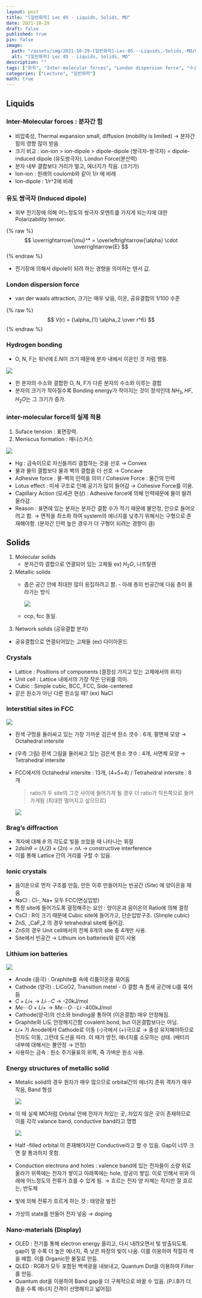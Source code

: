 ```yaml
---
layout: post
title: "[일반화학] Lec 05 - Liquids, Solids, MO"
date: 2021-10-29
draft: false
published: true
pin: false
image:
  path: "/assets/img/2021-10-29-[일반화학]-Lec-05---Liquids,-Solids,-MO/0.png"
  alt: "[일반화학] Lec 05 - Liquids, Solids, MO"
description: ""
tags: ["화학", "Inter-molecular forces", "London dispersion force", "수소결합"]
categories: ["Lecture", "일반화학"]
math: true
---
```



## Liquids


### Inter-Molecular forces : 분자간 힘

- 비압축성, Thermal expansion small, diffusion (mobility is limited) → 분자간 힘의 영향 많이 받음
- 크기 비교 : ion-ion > ion-dipole > dipole-dipole (쌍극자-쌍극자) = dipole-induced dipole (유도쌍극자), London Force(분산력)
- 분자 내부 결합보다 거리가 멀고, 에너지가 작음. (크기가)
- Ion-ion : 원래의 coulomb와 같이 1/r 에 비례
- Ion-dipole : 1/r^2에 비례

### 유도 쌍극자 (Induced dipole)

- 외부 전기장에 의해 어느정도의 쌍극자 모멘트를 가지게 되는지에 대한 Polarizability tensor.

{% raw %}
$$
\overrightarrow{\mu}^* = \overleftrightarrow{\alpha} \cdot \overrightarrow{E}
$$
{% endraw %}


- 전기장에 의해서 dipole이 되려 하는 경향을 의미하는 텐서 값.

### London dispersion force

- van der waals attraction, 크기는 매우 낮음, 이온, 공유결합의 1/100 수준

{% raw %}
$$
V(r) = {\alpha_{1} \alpha_2 \over r^6}
$$
{% endraw %}



### Hydrogen bonding

- O, N, F는 워낙에 E.N이 크기 때문에 분자 내에서 이온인 것 처럼 행동.

![](/assets/img/2021-10-29-[일반화학]-Lec-05---Liquids,-Solids,-MO/0.png)

- 한 분자의 수소와 결합한 O, N, F가 다른 분자의 수소와 이루는 결합
- 분자의 크기가 작아질수록 Bonding energy가 작아지는 것이 정석인데 $NH_3, HF, H_2O$는 그 크기가 증가.

### inter-molecular force의 실제 적용

1. Suface tension : 표면장력.
2. Meniscus formation : 매니스커스

![](/assets/img/2021-10-29-[일반화학]-Lec-05---Liquids,-Solids,-MO/1.png)

- Hg : 금속이므로 자신들끼리 결합하는 것을 선호 → Convex
- 물과 물의 결합보다 물과 벽의 결합을 더 선호 → Concave
- Adhesive force : 물-벽의 인력을 의미 / Cohesive Force : 물간의 인력
- Lotus effect : 미세 구조로 인해 공기가 많이 들어감 → Cohesive Force를 이용.
- Capillary Action (모세관 현상) : Adhesive force에 의해 인력때문에 물이 딸려올라감.
- Reason : 표면에 있는 분자는 분자간 결합 수가 적기 때문에 불안정, 안으로 들어오려고 함. → 면적을 최소화 하여 system의 에너지를 낮추기 위해서는 구형으로 존재해야함. (분자간 인력 높은 경우가 더 구형이 되려는 경향이 큼)

## Solids

1. Molecular solids
	- 분자간의 결합으로 연결되어 있는 고체들 ex) $H_2O$, 나프탈렌
2. Metallic solids
	- 좁은 공간 안에 최대한 많이 응집하려고 함. - 아래 층의 빈공간에 다음 층이 올라가는 방식

		![](/assets/img/2021-10-29-[일반화학]-Lec-05---Liquids,-Solids,-MO/2.png)

	- ccp, fcc 동일.
3. Network solids (공유결합 분자)
- 공유결합으로 연결되어있는 고체들 (ex) 다이아몬드

### Crystals

- Lattice : Positions of components (결정성 가지고 있는 고체에서의 위치)
- Unit cell : Lattice 내에서의 가장 작은 단위를 의미.
- Cubic : Simple cubic, BCC, FCC, Side-centered
- 같은 원소가 아닌 다른 원소일 때? (ex) NaCl

### Interstitial sites in FCC


![](/assets/img/2021-10-29-[일반화학]-Lec-05---Liquids,-Solids,-MO/3.png)

- 흰색 구멍을 둘러싸고 있는 가장 가까운 검은색 원소 갯수 : 6개, 팔면체 모양 → Octahedral intersite
- (우측 그림) 흰색 그림을 둘러싸고 있는 검은색 원소 갯수 : 4개, 사면체 모양 → Tetrahedral intersite
- FCC에서의 Octahedral intersite : 13개, (4+5+4) / Tetrahedral intersite : 8개

	> ratio가 두 site의 그것 사이에 들어가게 될 경우 더 ratio가 작은쪽으로 들어가게됨 (최대한 멀어지고 싶으므로)


	![](/assets/img/2021-10-29-[일반화학]-Lec-05---Liquids,-Solids,-MO/4.png)


### Brag’s diffraction

- 격자에 대해 _θ_ 의 각도로 빛을 쏘았을 때 나타나는 회절
- $2dsinθ = (λ/2) × (2n) = nλ$ → constructive interference
- 이를 통해 Lattice 간의 거리를 구할 수 있음.

### Ionic crystals

- 음이온으로 먼저 구조를 만듬, 만든 이후 만들어지는 빈공간 (Site) 에 양이온을 채움
- NaCl : Cl-, Na+ 모두 FCC(면심입방)
- 특정 site에 들어가도록 결정해주는 요인 : 양이온과 음이온의 Ratio에 의해 결정
- CsCl : R이 크기 때문에 Cubic site에 들어가고, 단순입방구조. (SImple cubic)
- ZnS, _CaF_2 의 경우 tetrahedral site에 들어감.
- ZnS의 경우 Unit cell에서의 전체 8개의 site 중 4개만 사용.
- Site에서 빈공간 → Lithium ion batteries와 같이 사용

### Lithium ion batteries


![](/assets/img/2021-10-29-[일반화학]-Lec-05---Liquids,-Solids,-MO/5.png)

- Anode (음극) : Graphite를 속에 리튬이온을 묶어둠
- Cathode (양극) : LiCoO2, Transition metel - O 결합 속 틈새 공간에 Li를 묶어둠
- _C_ + _Li_+ → _Li_⋯_C_ → -20kJ/mol
- _Me_⋯_O_ + _Li_+ → _Me_⋯_O_⋯_Li_ -400kJ/mol
- Cathode(양극)의 산소와 binding을 통하여 (이온결합) 매우 안정해짐.
- Graphite와 Li도 안정해지긴함 covalent bond, but 이온결합보다는 아님.
- _Li_+ 가 Anode에서 Cathode로 이동 (-)극에서 (+)극으로 → 중성 유지해야하므로 전자도 이동, 그런데 도선을 따라. 이 때가 방전, 에너지를 소모하는 상태. (배터리 내부에 대해서는 불안정 → 안정)
- 사용하는 금속 : 원소 주기율표의 위쪽, 즉 가벼운 원소 사용.

### Energy structures of metallic solid

- Metalic solid의 경우 원자가 매우 많으므로 orbital간의 에너지 준위 격차가 매우 작음, Band 형성

	![](/assets/img/2021-10-29-[일반화학]-Lec-05---Liquids,-Solids,-MO/6.png)

- 이 때 실제 MO처럼 Orbital 안에 전자가 차있는 곳, 차있지 않은 곳이 존재하므로 이를 각각 valance band, conductive band라고 명명

	![](/assets/img/2021-10-29-[일반화학]-Lec-05---Liquids,-Solids,-MO/7.png)

- Half -filled orbital 이 존재해야지만 Conductive라고 할 수 있음. Gap이 너무 크면 잘 통과하지 못함.
- Conduction electrons and holes : valence band에 있는 전자들이 소량 위로 올라가 위쪽에는 전자가 쌓이고 아래쪽에는 hole, 양공이 쌓임. 이로 인해서 위와 아래에 어느정도의 전류가 흐를 수 있게 됨. → 흐르는 전자 양 자체는 작지만 잘 흐르는, 반도체
- 빛에 의해 전류가 흐르게 하는 것 : 태양광 발전
- 가상의 state를 만들어 전자 넣음 → doping

### Nano-materials (Display)

- OLED : 전기를 통해 electron energy 올리고, 다시 내려오면서 빛 방출되도록. gap이 멀 수록 더 높은 에너지, 즉 낮은 파장의 빛이 나옴. 이를 이용하여 적절히 색을 배합. 이를 Organic한 물질로 만듬.
- QLED : RGB가 모두 포함된 백색광을 내보내고, Quantum Dot을 이용하여 Filter를 만듬.
- Quantum dot을 이용하여 Band gap을 더 구체적으로 바꿀 수 있음. (P.I.B가 더 좁을 수록 에너지 간격이 선명해지고 넓어짐)

<script>
  window.MathJax = {
    tex: {
      macros: {
        R: "\\mathbb{R}",
        N: "\\mathbb{N}",
        Z: "\\mathbb{Z}",
        Q: "\\mathbb{Q}",
        C: "\\mathbb{C}",
        proj: "\\operatorname{proj}",
        rank: "\\operatorname{rank}",
        im: "\\operatorname{im}",
        dom: "\\operatorname{dom}",
        codom: "\\operatorname{codom}",
        argmax: "\\operatorname*{arg\,max}",
        argmin: "\\operatorname*{arg\,min}",
        "\{": "\\lbrace",
        "\}": "\\rbrace",
        sub: "\\subset",
        sup: "\\supset",
        sube: "\\subseteq",
        supe: "\\supseteq"
      },
      tags: "ams",
      strict: false, 
      inlineMath: [["$", "$"], ["\\(", "\\)"]],
      displayMath: [["$$", "$$"], ["\\[", "\\]"]]
    },
    options: {
      skipHtmlTags: ["script", "noscript", "style", "textarea", "pre"]
    }
  };
</script>
<script async src="https://cdn.jsdelivr.net/npm/mathjax@3/es5/tex-mml-chtml.js"></script>
